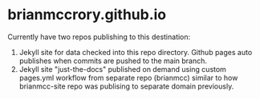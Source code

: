 # brianmccrory.github.io

Currently have two repos publishing to this destination:
1. Jekyll site for data checked into this repo directory. Github pages auto publishes when commits are pushed to the main branch.
2. Jekyll site "just-the-docs" published on demand using custom pages.yml workflow from separate repo (brianmcc) similar to how brianmcc-site repo was publising to separate domain previously. 
